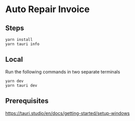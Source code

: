 # Auto Repair Invoice

## Steps  
`yarn install`  
`yarn tauri info`  

## Local

Run the following commands in two separate terminals

`yarn dev`  
`yarn tauri dev`  

## Prerequisites

https://tauri.studio/en/docs/getting-started/setup-windows